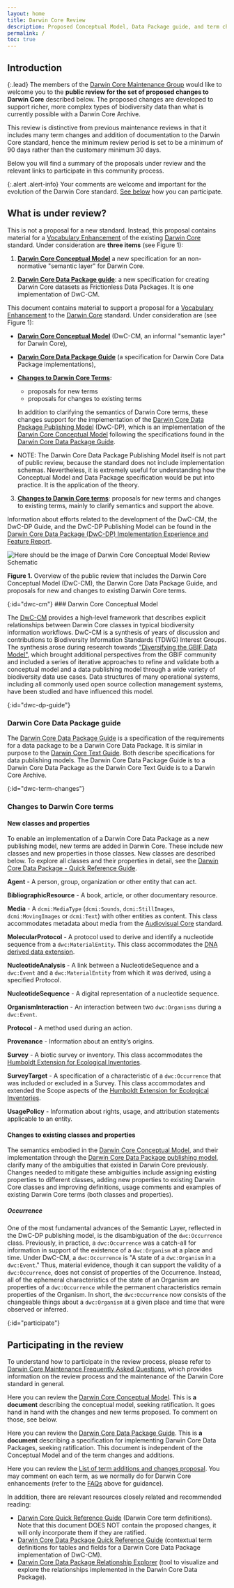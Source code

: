```yaml
---
layout: home
title: Darwin Core Review
description: Proposed Conceptual Model, Data Package guide, and term changes
permalink: /
toc: true
---
```


## Introduction

{:.lead}
The members of the [Darwin Core Maintenance Group](https://www.tdwg.org/community/dwc/) would like to welcome you to the **public review for the set of proposed changes to Darwin Core** described below. The proposed changes are developed to support richer, more complex types of biodiversity data than what is currently possible with a Darwin Core Archive.

This review is distinctive from previous maintenance reviews in that it includes many term changes and addition of documentation to the Darwin Core standard, hence the minimum review period is set to be a minimum of 90 days rather than the customary minimum 30 days.

Below you will find a summary of the proposals under review and the relevant links to participate in this community process.

{:.alert .alert-info}
Your comments are welcome and important for the evolution of the Darwin Core standard. [See below](#participate) how you can participate.

## What is under review?

This is not a proposal for a new standard. Instead, this proposal contains material for a [Vocabulary Enhancement](https://github.com/tdwg/vocab/blob/master/vms/maintenance-specification.md#4-vocabulary-enhancements) of the existing [Darwin Core](https://dwc.tdwg.org/) standard. Under consideration are **three items** (see Figure 1):

1. [**Darwin Core Conceptual Model**](#dwc-cm) a new specification for an non-normative "semantic layer" for Darwin Core.

2. [**Darwin Core Data Package guide**](#dwc-dp-guide): a new specification for creating Darwin Core datasets as Frictionless Data Packages. It is one implementation of DwC-CM.

This document contains material to support a proposal for a <a href="https://github.com/tdwg/vocab/blob/master/vms/maintenance-specification.md#4-vocabulary-enhancements" target="_blank">Vocabulary Enhancement</a> to the <a href="https://dwc.tdwg.org/" target="_blank">Darwin Core</a> standard. Under consideration are (see Figure 1):
  - **[Darwin Core Conceptual Model](#darwin-core-conceptual-model)** (DwC-CM, an informal "semantic layer" for Darwin Core), 
  - **[Darwin Core Data Package Guide](#darwin-core-data-package-guide)** (a specification for Darwin Core Data Package implementations),
  - **[Changes to Darwin Core Terms](#changes-to-darwin-core-terms):**
    - proposals for new terms 
    - proposals for changes to existing terms
    
     In addition to clarifying the semantics of Darwin Core terms, these changes support for the implementation of the <a href ="https://gbif.github.io/dwc-dp/qrg/"  target="_blank">Darwin Core Data Package Publishing Model</a> (DwC-DP), which is an implementation of the [Darwin Core Conceptual Model](#darwin-core-conceptual-model) following the specifications found in the [Darwin Core Data Package Guide](#darwin-core-data-package-guide).
  - NOTE: The Darwin Core Data Package Publishing Model itself is not part of public review, because the standard does not include implementation schemas. Nevertheless, it is extremely useful for understanding how the Conceptual Model and Data Package specification would be put into practice. It is the application of the theory.
3. [**Changes to Darwin Core terms**](#dwc-term-changes): proposals for new terms and changes to existing terms, mainly to clarify semantics and support the above.

Information about efforts related to the development of the DwC-CM, the DwC-DP Guide, and the DwC-DP Publishing Model can be found in the <a href="docs/dwc_dp_implementation_feature_reports.pdf" target="_blank">Darwin Core Data Package (DwC-DP) Implementation Experience and Feature Report</a>.

![Here should be the image of Darwin Core Conceptual Model Review Schematic](images/dwc_review_schematic.png "Darwin Core Review")
<p style="text-align:left;"><b>Figure 1.</b> Overview of the public review that includes the Darwin Core Conceptual Model (DwC-CM), the Darwin Core Data Package Guide, and proposals for new and changes to existing Darwin Core terms.</p>
{:id="dwc-cm"}
### Darwin Core Conceptual Model


The <a href="https://gbif.github.io/dwc-dp/cm/" target="_blank">DwC-CM</a> provides a high‑level framework that describes explicit relationships between Darwin Core classes in typical biodiversity information workflows. DwC-CM is a synthesis of years of discussion and contributions to Biodiversity Information Standards (TDWG) Interest Groups. The synthesis arose during research towards <a href="https://www.gbif.org/new-data-model" target="_blank">"Diversifying the GBIF Data Model"</a>, which brought additional perspectives from the GBIF community and included a series of iterative approaches to refine and validate both a conceptual model and a data publishing model through a wide variety of biodiversity data use cases. Data structures of many operational systems, including all commonly used open source collection management systems, have been studied and have influenced this model. 

{:id="dwc-dp-guide"}
### Darwin Core Data Package guide

The <a href="https://gbif.github.io/dwc-dp/dp/">Darwin Core Data Package Guide</a> is a specification of the requirements for a data package to be a Darwin Core Data Package. It is similar in purpose to the <a href="https://dwc.tdwg.org/text/" target="_blank">Darwin Core Text Guide</a>. Both describe specifications for data publishing models. The Darwin Core Data Package Guide is to a Darwin Core Data Package as the Darwin Core Text Guide is to a Darwin Core Archive.


{:id="dwc-term-changes"}
### Changes to Darwin Core terms
#### New classes and properties

To enable an implementation of a Darwin Core Data Package as a new publishing model, new terms are added in Darwin Core. These include new classes and new properties in those classes. New classes are described below. To explore all classes and their properties in detail, see the <a href="https://gbif.github.io/dwc-dp/qrg/" target="_blank">Darwin Core Data Package - Quick Reference Guide</a>.

**Agent** - A person, group, organization or other entity that can act.

**BibliographicResource** - A book, article, or other documentary resource.

**Media** - A `dcmi:MediaType` (`dcmi:Sounds`, `dcmi:StillImages`, `dcmi:MovingImages` or `dcmi:Text`) with other entities as content. This class accommodates metadata about media from the <a href="https://ac.tdwg.org/" target="_blank">Audiovisual Core</a> standard.

**MolecularProtocol** - A protocol used to derive and identify a nucleotide sequence from a `dwc:MaterialEntity`. This class accommodates the <a href="https://rs.gbif.org/extension/gbif/1.0/dna_derived_data_2024-07-11.xml" target="_blank">DNA derived data extension</a>.

**NucleotideAnalysis** - A link between a NucleotideSequence and a `dwc:Event` and a `dwc:MaterialEntity` from which it was derived, using a specified Protocol.

**NucleotideSequence** - A digital representation of a nucleotide sequence.

**OrganismInteraction** - An interaction between two `dwc:Organisms` during a `dwc:Event`.

**Protocol** - A method used during an action.

**Provenance** - Information about an entity’s origins.

**Survey** - A biotic survey or inventory. This class accommodates the <a href="https://eco.tdwg.org/" target="_blank">Humboldt Extension for Ecological Inventories</a>.

**SurveyTarget** - A specification of a characteristic of a `dwc:Occurrence` that was included or excluded in a Survey. This class accommodates and extended the Scope aspects of the <a href="https://eco.tdwg.org/" target="_blank">Humboldt Extension for Ecological Inventories</a>.

**UsagePolicy** - Information about rights, usage, and attribution statements applicable to an entity.

#### Changes to existing classes and properties

The semantics embodied in the <a href="https://gbif.github.io/dwc-dp/cm/" target="_blank">Darwin Core Conceptual Model</a>, and their implementation through the <a href="https://gbif.github.io/dwc-dp/qrg/" target="_blank">Darwin Core Data Package publishing model</a>, clarify many of the ambiguities that existed in Darwin Core previously. Changes needed to mitigate these ambiguities include assigning existing properties to different classes, adding new properties to existing Darwin Core classes and 
improving definitions, usage comments and examples of existing Darwin Core terms (both classes and properties).

##### Occurrence

One of the most fundamental advances of the Semantic Layer, reflected in the DwC-DP publishing model, is the disambiguation of the `dwc:Occurrence` class. Previously, in practice, a `dwc:Occurrence` was a catch-all for information in support of the existence of a `dwc:Organism` at a place and time. Under DwC-CM, a `dwc:Occurrence` is "A state of a `dwc:Organism` in a `dwc:Event`." Thus, material evidence, though it can support the validity of a `dwc:Occurrence`, does not consist of properties of the Occurrence. Instead, all of the ephemeral characteristics of the state of an Organism are properties of a `dwc:Occurrence` while the permanent characteristics remain properties of the Organism. In short, the `dwc:Occurrence` now consists of the changeable things about a `dwc:Organism` at a given place and time that were observed or inferred.

{:id="participate"}
## Participating in the review

To understand how to participate in the review process, please refer to <a href="https://github.com/tdwg/dwc/wiki/Darwin-Core-Maintenance-Frequently-Asked-Questions" target="_blank">Darwin Core Maintenance Frequently Asked Questions</a>, which provides information on the review process and the maintenance of the Darwin Core standard in general.

Here you can review the <a href="https://gbif.github.io/dwc-dp/cm/" target="_blank">Darwin Core Conceptual Model</a>. This is **a document** describing the conceptual model, seeking ratification. It goes hand in hand with the changes and new terms proposed. To comment on those, see below.

Here you can review the <a href="https://gbif.github.io/dwc-dp/dp/">Darwin Core Data Package Guide</a>. This is **a document** describing a specification for implementing Darwin Core Data Packages, seeking ratification. This document is independent of the Conceptual Model and of the term changes and additions.

Here you can review the <a href="https://github.com/tdwg/dwc/milestone/20" target="_blank">List of term additions and changes proposal</a>. You may comment on each term, as we normally do for Darwin Core enhancements (refer to the <a href="https://github.com/tdwg/dwc/wiki/Darwin-Core-Maintenance-Frequently-Asked-Questions" target="_blank">FAQs</a> above for guidance).

In addition, there are relevant resources closely related and recommended reading:
- <a href="https://dwc.tdwg.org/terms/" target="_blank">Darwin Core Quick Reference Guide</a> (Darwin Core term definitions). Note that this document DOES NOT contain the proposed changes, it will only incorporate them if they are ratified.
- <a href="https://gbif.github.io/dwc-dp/qrg/" target="_blank">Darwin Core Data Package Quick Reference Guide</a> (contextual term definitions for tables and fields for a Darwin Core Data Package implementation of DwC-CM).
- <a href="https://gbif.github.io/dwc-dp/explorer/" target="_blank">Darwin Core Data Package Relationship Explorer</a> (tool to visualize and explore the relationships implemented in the Darwin Core Data Package).
